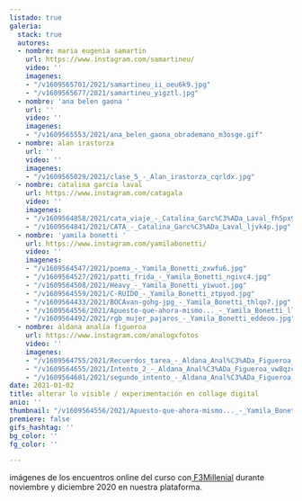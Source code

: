 ```yaml
---
listado: true
galeria:
  stack: true
  autores:
  - nombre: maria eugenia samartin
    url: https://www.instagram.com/samartineu/
    video: ''
    imagenes:
    - "/v1609565701/2021/samartineu_ii_oeu6k9.jpg"
    - "/v1609565677/2021/samartineu_yigztl.jpg"
  - nombre: 'ana belen gaona '
    url: ''
    video: ''
    imagenes:
    - "/v1609565553/2021/ana_belen_gaona_obrademano_m3osge.gif"
  - nombre: alan irastorza
    url: ''
    video: ''
    imagenes:
    - "/v1609565029/2021/clase_5_-_Alan_irastorza_cqrldx.jpg"
  - nombre: catalina garcía laval
    url: https://www.instagram.com/catagala
    video: ''
    imagenes:
    - "/v1609564858/2021/cata_viaje_-_Catalina_Garc%C3%ADa_Laval_fh5px9.jpg"
    - "/v1609564841/2021/CATA_-_Catalina_Garc%C3%ADa_Laval_ljvk4p.jpg"
  - nombre: 'yamila bonetti '
    url: https://www.instagram.com/yamilabonetti/
    video: ''
    imagenes:
    - "/v1609564547/2021/poema_-_Yamila_Bonetti_zxwfu6.jpg"
    - "/v1609564527/2021/patti_frida_-_Yamila_Bonetti_ngivc4.jpg"
    - "/v1609564508/2021/Heavy_-_Yamila_Bonetti_yiwuot.jpg"
    - "/v1609564559/2021/C-RUIDO_-_Yamila_Bonetti_ztpyod.jpg"
    - "/v1609564433/2021/BOCAvan-gohg-jpg_-_Yamila_Bonetti_thlqo7.jpg"
    - "/v1609564556/2021/Apuesto-que-ahora-mismo..._-_Yamila_Bonetti_llmfxu.jpg"
    - "/v1609564492/2021/rgb_mujer_pajaros_-_Yamila_Bonetti_eddeoo.jpg"
  - nombre: aldana analía figueroa
    url: https://www.instagram.com/analogxfotos
    video: ''
    imagenes:
    - "/v1609564755/2021/Recuerdos_tarea_-_Aldana_Anal%C3%ADa_Figueroa_vteujn.png"
    - "/v1609564655/2021/Intento_2_-_Aldana_Anal%C3%ADa_Figueroa_vw8qzc.png"
    - "/v1609564681/2021/segundo_intento_-_Aldana_Anal%C3%ADa_Figueroa_dqhyul.png"
date: 2021-01-02
title: alterar lo visible / experimentación en collage digital
anio: ''
thumbnail: "/v1609564556/2021/Apuesto-que-ahora-mismo..._-_Yamila_Bonetti_llmfxu.jpg"
premiere: false
gifs_hashtag: ''
bg_color: ''
fg_color: ''

---
```

imágenes de los encuentros online del curso con[ F3Millenial](https://www.instagram.com/f3millennial/) durante noviembre y diciembre 2020 en nuestra plataforma.
